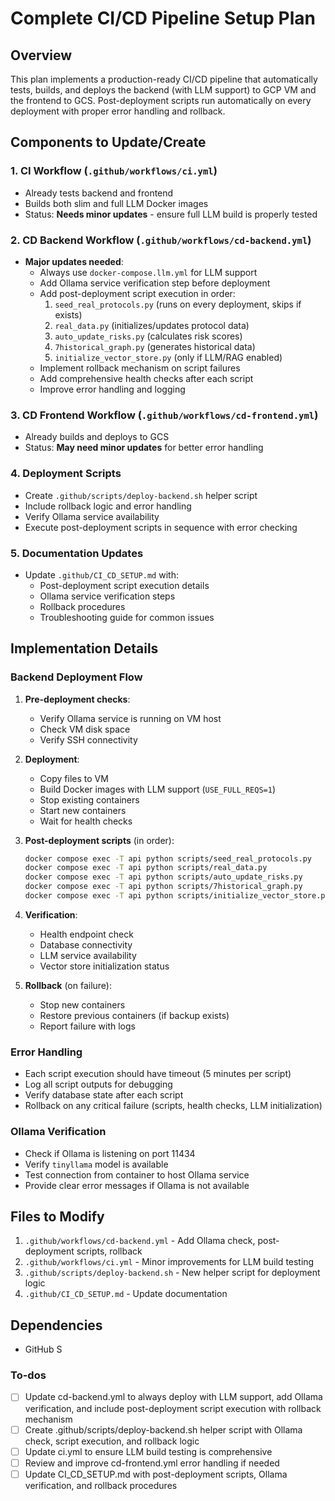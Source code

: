 <!-- a16307d0-986b-4eba-b40f-26e30e8f1262 3f5aa6e6-ccef-42fd-be48-158bf11ba2da -->
# Complete CI/CD Pipeline Setup Plan

## Overview
This plan implements a production-ready CI/CD pipeline that automatically tests, builds, and deploys the backend (with LLM support) to GCP VM and the frontend to GCS. Post-deployment scripts run automatically on every deployment with proper error handling and rollback.

## Components to Update/Create

### 1. CI Workflow (`.github/workflows/ci.yml`)
   - Already tests backend and frontend
   - Builds both slim and full LLM Docker images
   - Status: **Needs minor updates** - ensure full LLM build is properly tested

### 2. CD Backend Workflow (`.github/workflows/cd-backend.yml`)
   - **Major updates needed**:
     - Always use `docker-compose.llm.yml` for LLM support
     - Add Ollama service verification step before deployment
     - Add post-deployment script execution in order:
       1. `seed_real_protocols.py` (runs on every deployment, skips if exists)
       2. `real_data.py` (initializes/updates protocol data)
       3. `auto_update_risks.py` (calculates risk scores)
       4. `7historical_graph.py` (generates historical data)
       5. `initialize_vector_store.py` (only if LLM/RAG enabled)
     - Implement rollback mechanism on script failures
     - Add comprehensive health checks after each script
     - Improve error handling and logging

### 3. CD Frontend Workflow (`.github/workflows/cd-frontend.yml`)
   - Already builds and deploys to GCS
   - Status: **May need minor updates** for better error handling

### 4. Deployment Scripts
   - Create `.github/scripts/deploy-backend.sh` helper script
   - Include rollback logic and error handling
   - Verify Ollama service availability
   - Execute post-deployment scripts in sequence with error checking

### 5. Documentation Updates
   - Update `.github/CI_CD_SETUP.md` with:
     - Post-deployment script execution details
     - Ollama service verification steps
     - Rollback procedures
     - Troubleshooting guide for common issues

## Implementation Details

### Backend Deployment Flow
1. **Pre-deployment checks**:
   - Verify Ollama service is running on VM host
   - Check VM disk space
   - Verify SSH connectivity

2. **Deployment**:
   - Copy files to VM
   - Build Docker images with LLM support (`USE_FULL_REQS=1`)
   - Stop existing containers
   - Start new containers
   - Wait for health checks

3. **Post-deployment scripts** (in order):
   ```bash
   docker compose exec -T api python scripts/seed_real_protocols.py
   docker compose exec -T api python scripts/real_data.py
   docker compose exec -T api python scripts/auto_update_risks.py
   docker compose exec -T api python scripts/7historical_graph.py
   docker compose exec -T api python scripts/initialize_vector_store.py
   ```

4. **Verification**:
   - Health endpoint check
   - Database connectivity
   - LLM service availability
   - Vector store initialization status

5. **Rollback** (on failure):
   - Stop new containers
   - Restore previous containers (if backup exists)
   - Report failure with logs

### Error Handling
- Each script execution should have timeout (5 minutes per script)
- Log all script outputs for debugging
- Verify database state after each script
- Rollback on any critical failure (scripts, health checks, LLM initialization)

### Ollama Verification
- Check if Ollama is listening on port 11434
- Verify `tinyllama` model is available
- Test connection from container to host Ollama service
- Provide clear error messages if Ollama is not available

## Files to Modify

1. `.github/workflows/cd-backend.yml` - Add Ollama check, post-deployment scripts, rollback
2. `.github/workflows/ci.yml` - Minor improvements for LLM build testing
3. `.github/scripts/deploy-backend.sh` - New helper script for deployment logic
4. `.github/CI_CD_SETUP.md` - Update documentation

## Dependencies

- GitHub S

### To-dos

- [ ] Update cd-backend.yml to always deploy with LLM support, add Ollama verification, and include post-deployment script execution with rollback mechanism
- [ ] Create .github/scripts/deploy-backend.sh helper script with Ollama check, script execution, and rollback logic
- [ ] Update ci.yml to ensure LLM build testing is comprehensive
- [ ] Review and improve cd-frontend.yml error handling if needed
- [ ] Update CI_CD_SETUP.md with post-deployment scripts, Ollama verification, and rollback procedures
